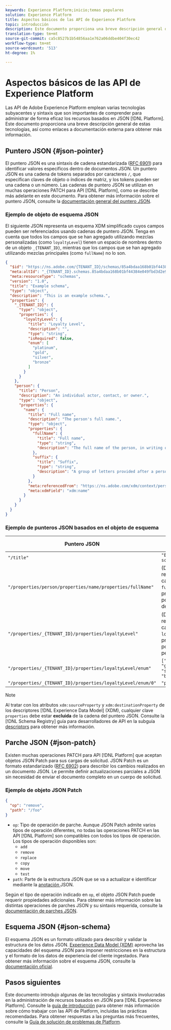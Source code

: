 ```yaml
---
keywords: Experience Platform;inicio;temas populares
solution: Experience Platform
title: Aspectos básicos de las API de Experience Platform
topic: introducción
description: Este documento proporciona una breve descripción general de algunas de las tecnologías subyacentes y sintaxis relacionadas con las API de Experience Platform.
translation-type: tm+mt
source-git-commit: ca5c8527b1b54856aa1e762a06ddbe404f30ec42
workflow-type: tm+mt
source-wordcount: '513'
ht-degree: 1%

---
```



# Aspectos básicos de las API de Experience Platform

Las API de Adobe Experience Platform emplean varias tecnologías subyacentes y sintaxis que son importantes de comprender para administrar de forma eficaz los recursos basados en JSON [!DNL Platform]. Este documento proporciona una breve descripción general de estas tecnologías, así como enlaces a documentación externa para obtener más información.

## Puntero JSON {#json-pointer}

El puntero JSON es una sintaxis de cadena estandarizada ([RFC 6901](https://tools.ietf.org/html/rfc6901)) para identificar valores específicos dentro de documentos JSON. Un puntero JSON es una cadena de tokens separados por caracteres `/`, que especifican claves de objeto o índices de matriz, y los tokens pueden ser una cadena o un número. Las cadenas de puntero JSON se utilizan en muchas operaciones PATCH para API [!DNL Platform], como se describe más adelante en este documento. Para obtener más información sobre el puntero JSON, consulte la [documentación general del puntero JSON](https://rapidjson.org/md_doc_pointer.html).

### Ejemplo de objeto de esquema JSON

El siguiente JSON representa un esquema XDM simplificado cuyos campos pueden ser referenciados usando cadenas de puntero JSON. Tenga en cuenta que todos los campos que se han agregado utilizando mezclas personalizadas (como `loyaltyLevel`) tienen un espacio de nombres dentro de un objeto `_{TENANT_ID}`, mientras que los campos que se han agregado utilizando mezclas principales (como `fullName`) no lo son.

```json
{
  "$id": "https://ns.adobe.com/{TENANT_ID}/schemas/85a4bdaa168b01bf44384e049fbd3d2e9b2ffaca440d35b9",
  "meta:altId": "_{TENANT_ID}.schemas.85a4bdaa168b01bf44384e049fbd3d2e9b2ffaca440d35b9",
  "meta:resourceType": "schemas",
  "version": "1.0",
  "title": "Example schema",
  "type": "object",
  "description": "This is an example schema.",
  "properties": {
    "_{TENANT_ID}": {
      "type": "object",
      "properties": {
        "loyaltyLevel": {
          "title": "Loyalty Level",
          "description": "",
          "type": "string",
          "isRequired": false,
          "enum": [
            "platinum",
            "gold",
            "silver",
            "bronze"
          ]
        }
      }
    },
    "person": {
      "title": "Person",
      "description": "An individual actor, contact, or owner.",
      "type": "object",
      "properties": {
        "name": {
          "title": "Full name",
          "description": "The person's full name.",
          "type": "object",
          "properties": {
            "fullName": {
              "title": "Full name",
              "type": "string",
              "description": "The full name of the person, in writing order most commonly accepted in the language of the name.",
            },
            "suffix": {
              "title": "Suffix",
              "type": "string",
              "description": "A group of letters provided after a person's name to provide additional information. The `suffix` is used at the end of someones name. For example Jr., Sr., M.D., PhD, I, II, III, etc.",
            }
          },
          "meta:referencedFrom": "https://ns.adobe.com/xdm/context/person-name",
          "meta:xdmField": "xdm:name"
        }
      }
    }
  }
}
```

### Ejemplo de punteros JSON basados en el objeto de esquema

| Puntero JSON | Resuelve como |
| --- | --- |
| `"/title"` | `"Example schema"` |
| `"/properties/person/properties/name/properties/fullName"` | (Devuelve una referencia al campo `fullName`, proporcionado por una mezcla de núcleo). |
| `"/properties/_{TENANT_ID}/properties/loyaltyLevel"` | (Devuelve una referencia al campo `loyaltyLevel`, proporcionado por una mezcla personalizada). |
| `"/properties/_{TENANT_ID}/properties/loyaltyLevel/enum"` | `["platinum", "gold", "silver", "bronze"]` |
| `"/properties/_{TENANT_ID}/properties/loyaltyLevel/enum/0"` | `"platinum"` |

>[!NOTE]
>
>Al tratar con los atributos `xdm:sourceProperty` y `xdm:destinationProperty` de los descriptores [!DNL Experience Data Model] (XDM), cualquier clave `properties` debe estar **excluida** de la cadena del puntero JSON. Consulte la [!DNL Schema Registry] guía para desarrolladores de API en la subguía [descriptors](../xdm/api/descriptors.md) para obtener más información.

## Parche JSON {#json-patch}

Existen muchas operaciones PATCH para API [!DNL Platform] que aceptan objetos JSON Patch para sus cargas de solicitud. JSON Patch es un formato estandarizado ([RFC 6902](https://tools.ietf.org/html/rfc6902)) para describir los cambios realizados en un documento JSON. Le permite definir actualizaciones parciales a JSON sin necesidad de enviar el documento completo en un cuerpo de solicitud.

### Ejemplo de objeto JSON Patch

```json
{
  "op": "remove",
  "path": "/foo"
}
```

* `op`: Tipo de operación de parche. Aunque JSON Patch admite varios tipos de operación diferentes, no todas las operaciones PATCH en las API [!DNL Platform] son compatibles con todos los tipos de operación. Los tipos de operación disponibles son:
   * `add`
   * `remove`
   * `replace`
   * `copy`
   * `move`
   * `test`
* `path`: Parte de la estructura JSON que se va a actualizar e identificar mediante la  [anotación ](#json-pointer) JSON.

Según el tipo de operación indicado en `op`, el objeto JSON Patch puede requerir propiedades adicionales. Para obtener más información sobre las distintas operaciones de parches JSON y su sintaxis requerida, consulte la [documentación de parches JSON](http://jsonpatch.com/).

## Esquema JSON {#json-schema}

El esquema JSON es un formato utilizado para describir y validar la estructura de los datos JSON. [Experience Data Model (XDM)](../xdm/home.md)  aprovecha las capacidades del esquema JSON para imponer restricciones en la estructura y el formato de los datos de experiencia del cliente ingestados. Para obtener más información sobre el esquema JSON, consulte la [documentación oficial](https://json-schema.org/).

## Pasos siguientes

Este documento introdujo algunas de las tecnologías y sintaxis involucradas en la administración de recursos basados en JSON para [!DNL Experience Platform]. Consulte la [guía de introducción](api-guide.md) para obtener más información sobre cómo trabajar con las API de Platform, incluidas las prácticas recomendadas. Para obtener respuestas a las preguntas más frecuentes, consulte la [Guía de solución de problemas de Platform](troubleshooting.md).